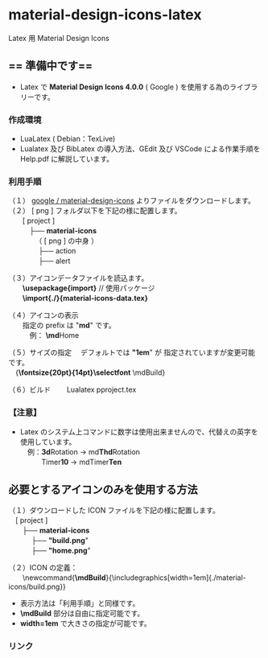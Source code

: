 material-design-icons-latex
==========

Latex 用 Material Design Icons

## == 準備中です== 

- Latex で **Material Design Icons 4.0.0** ( Google  ) を使用する為のライブラリーです。

### 作成環境
- LuaLatex  ( Debian：TexLive) 
- Lualatex 及び BibLatex の導入方法、GEdit 及び VSCode による作業手順を Help.pdf に解説しています。

### 利用手順
（１） [google /
material-design-icons](https://github.com/google/material-design-icons/) よりファイルをダウンロードします。  
（２） [ png ] フォルダ以下を下記の様に配置します。  
　　[ project ]   
　　　├── **material-icons**  
　  　　　（ [ png ]  の中身 ）  
  　 　　　├── action  
  　　 　　├── alert  

（３）アイコンデータファイルを読込ます。  
　　**\usepackage{import}**  // 使用パッケージ  
　　**\import{./}{material-icons-data.tex}**

（４）アイコンの表示  
　　指定の prefix は "**md**" です。  
　　　例： **\md**Home

（５）サイズの指定
　デフォルトでは **"1em**" が 指定されていますが変更可能です。  
　{**\fontsize{20pt}{14pt}\selectfont** \mdBuild} 

（６）ビルド
　　Lualatex pproject.tex

### 【注意】
-  Latex のシステム上コマンドに数字は使用出来ませんので、代替えの英字を使用しています。  
　例：**3d**Rotation → md**Thd**Rotation  
　　　Timer**10** → mdTimer**Ten**  

## 必要とするアイコンのみを使用する方法

（１）ダウンロードした ICON ファイルを下記の様に配置します。  
　[ project ]   
　　├── **material-icons**   
  　　 　├── **"build.png**"  
  　 　　├── **"home.png**"  

（２）ICON の定義：  
　　\newcommand{**\mdBuild**}{\includegraphics[width=1em]{./material-icons/build.png}}
- 表示方法は「利用手順」と同様です。
- **\mdBuild** 部分は自由に指定可能です。
- **width=1em** で大きさの指定が可能です。


### リンク

